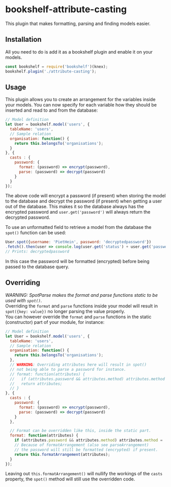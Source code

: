 # bookshelf-attribute-casting
This plugin that makes formatting, parsing and finding models easier.

## Installation
All you need to do is add it as a bookshelf plugin and enable it on your models.

```js
const bookshelf = require('bookshelf')(knex);
bookshelf.plugin('./attribute-casting');
```

## Usage
This plugin allows you to create an arrangement for the variables
inside your models. You can now specify for each variable how
they should be inserted and read to and from the database:

```js
// Model definition
let User = bookshelf.model('users', {
  tableName: 'users',
  // Sample relation
  organisation: function() {
    return this.belongsTo('organisations');
  }
}, {
  casts : {
    password: {
      format: (password) => encrypt(password),
      parse: (password) => decrypt(password)
    }
  }
});
```

The above code will encrypt a password (if present) when
storing the model to the database and decrypt the password
(if present) when getting a user out of the database.
This makes it so the database always has the encrypted password
and `user.get('password')` will always return the decrypted password.

To use an unformatted field to retrieve a model from the database
the `spot()` function can be used:

```js
User.spot({username: 'PietHein', password: 'decryptedpassword'})
.fetch().then(user => console.log(user.get('status') + user.get('password')));
// Prints: decryptedpassword
```

In this case the password will be formatted (encrypted) before being passed
to the database query.

## Overriding
_WARNING: SpotParse makes the format and parse functions static to be used with `spot()`._  
Overriding the `format` and `parse` functions inside your model will
result in `spot({key: value})` no longer parsing the value properly.  
You can however override the `format` and `parse` functions in the
static (constructor) part of your module, for instance:

```js
// Model definition
let User = bookshelf.model('users', {
  tableName: 'users',
  // Sample relation
  organisation: function() {
    return this.belongsTo('organisations');
  },
  // WARNING: Overriding attributes here will result in spot()
  // not being able to parse a password for instance.
  // format: function(attributes) {
  //   if (attributes.password && attributes.method) attributes.method = 'login';
  //   return attributes;
  // }
}, {
  casts : {
    password: {
      format: (password) => encrypt(password),
      parse: (password) => decrypt(password)
    }
  },

  // Format can be overridden like this, inside the static part.
  format: function(attributes) {
    if (attributes.password && attributes.method) attributes.method = 'login';
    // Because of formatArrangement (also see parseArrangement)
    // the password will still be formatted (encrypted) if present.
    return this.formatArrangement(attributes);
  }
});
```

Leaving out `this.formatArrangement()` will nullify the workings of the 
`casts ` property, the `spot()` method will still use the overridden code.